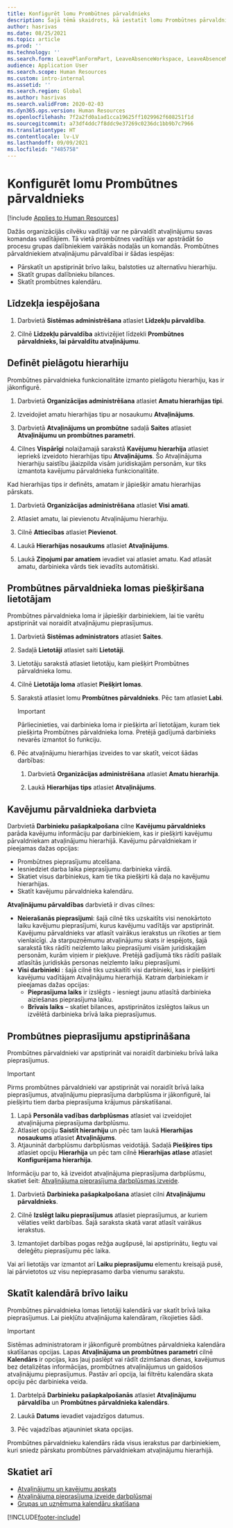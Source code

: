 ```yaml
---
title: Konfigurēt lomu Prombūtnes pārvaldnieks
description: Šajā tēmā skaidrots, kā iestatīt lomu Prombūtnes pārvaldnieks darbinieku atvaļinājuma pārvaldībai.
author: hasrivas
ms.date: 08/25/2021
ms.topic: article
ms.prod: ''
ms.technology: ''
ms.search.form: LeavePlanFormPart, LeaveAbsenceWorkspace, LeaveAbsenceManager
audience: Application User
ms.search.scope: Human Resources
ms.custom: intro-internal
ms.assetid: ''
ms.search.region: Global
ms.author: hasrivas
ms.search.validFrom: 2020-02-03
ms.dyn365.ops.version: Human Resources
ms.openlocfilehash: 7f2a2fd0a1ad1cca19625ff1029962f608251f1d
ms.sourcegitcommit: a73df4ddc7f8ddc9e37269c0236dc1bb9b7c7966
ms.translationtype: HT
ms.contentlocale: lv-LV
ms.lasthandoff: 09/09/2021
ms.locfileid: "7485758"
---
```

# <a name="configure-the-absence-manager-role"></a>Konfigurēt lomu Prombūtnes pārvaldnieks

[!include [Applies to Human Resources](../includes/applies-to-hr.md)]

Dažās organizācijās cilvēku vadītāji var ne pārvaldīt atvaļinājumu savas komandas vadītājiem. Tā vietā prombūtnes vadītājs var apstrādāt šo procesu grupas dalībniekiem vairākās nodaļās un komandās. Prombūtnes pārvaldniekiem atvaļinājumu pārvaldībai ir šādas iespējas:

- Pārskatīt un apstiprināt brīvo laiku, balstoties uz alternatīvu hierarhiju.
- Skatīt grupas dalībnieku bilances.
- Skatīt prombūtnes kalendāru.

## <a name="turn-on-the-feature"></a>Līdzekļa iespējošana

1. Darbvietā **Sistēmas administrēšana** atlasiet **Līdzekļu pārvaldība**.

2. Cilnē **Līdzekļu pārvaldība** aktivizējiet līdzekli **Prombūtnes pārvaldnieks, lai pārvaldītu atvaļinājumu**.

## <a name="define-a-custom-hierarchy"></a>Definēt pielāgotu hierarhiju

Prombūtnes pārvaldnieka funkcionalitāte izmanto pielāgotu hierarhiju, kas ir jākonfigurē.

1. Darbvietā **Organizācijas administrēšana** atlasiet **Amatu hierarhijas tipi**.

2. Izveidojiet amatu hierarhijas tipu ar nosaukumu **Atvaļinājums**.

3. Darbvietā **Atvaļinājums un prombūtne** sadaļā **Saites** atlasiet **Atvaļinājumu un prombūtnes parametri**.

4. Cilnes **Vispārīgi** nolaižamajā sarakstā **Kavējumu hierarhija** atlasiet iepriekš izveidoto hierarhijas tipu **Atvaļinājums**. Šo Atvaļinājuma hierarhiju saistību jāaizpilda visām juridiskajām personām, kur tiks izmantota kavējumu pārvaldnieka funkcionalitāte.

Kad hierarhijas tips ir definēts, amatam ir jāpiešķir amatu hierarhijas pārskats.

1. Darbvietā **Organizācijas administrēšana** atlasiet **Visi amati**.

2. Atlasiet amatu, lai pievienotu Atvaļinājumu hierarhiju.

3. Cilnē **Attiecības** atlasiet **Pievienot**.

4. Laukā **Hierarhijas nosaukums** atlasiet **Atvaļinājums**.

5. Laukā **Ziņojumi par amatiem** ievadiet vai atlasiet amatu. Kad atlasāt amatu, darbinieka vārds tiek ievadīts automātiski.

## <a name="assign-the-absence-manager-role-to-a-user"></a>Prombūtnes pārvaldnieka lomas piešķiršana lietotājam

Prombūtnes pārvaldnieka loma ir jāpiešķir darbiniekiem, lai tie varētu apstiprināt vai noraidīt atvaļinājumu pieprasījumus.

1. Darbvietā **Sistēmas administrators** atlasiet **Saites**.

2. Sadaļā **Lietotāji** atlasiet saiti **Lietotāji**.

3. Lietotāju sarakstā atlasiet lietotāju, kam piešķirt Prombūtnes pārvaldnieka lomu.

4. Cilnē **Lietotāja loma** atlasiet **Piešķirt lomas**.

5. Sarakstā atlasiet lomu **Prombūtnes pārvaldnieks**. Pēc tam atlasiet **Labi**.

    > [!IMPORTANT]
    > Pārliecinieties, vai darbinieka loma ir piešķirta arī lietotājam, kuram tiek piešķirta Prombūtnes pārvaldnieka loma. Pretējā gadījumā darbinieks nevarēs izmantot šo funkciju.

6. Pēc atvaļinājumu hierarhijas izveides to var skatīt, veicot šādas darbības:

    1. Darbvietā **Organizācijas administrēšana** atlasiet **Amatu hierarhija**.
    
    2. Laukā **Hierarhijas tips** atlasiet **Atvaļinājums**.

## <a name="absence-manager-workspace"></a>Kavējumu pārvaldnieka darbvieta

Darbvietā **Darbinieku pašapkalpošana** cilne **Kavējumu pārvaldnieks** parāda kavējumu informāciju par darbiniekiem, kas ir piešķirti kavējumu pārvaldniekam atvaļinājumu hierarhijā. Kavējumu pārvaldniekam ir pieejamas dažas opcijas: 
 - Prombūtnes pieprasījumu atcelšana.</br>
 - Iesniedziet darba laika pieprasījumu darbinieka vārdā.</br>
 - Skatiet visus darbiniekus, kam tie tika piešķirti kā daļa no kavējumu hierarhijas.</br>
 - Skatīt kavējumu pārvaldnieka kalendāru.</br>

**Atvaļinājumu pārvaldības** darbvietā ir divas cilnes:
 - **Neierašanās pieprasījumi**: šajā cilnē tiks uzskaitīts visi nenokārtoto laiku kavējumu pieprasījumi, kurus kavējumu vadītājs var apstiprināt. Kavējumu pārvaldnieks var atlasīt vairākus ierakstus un rīkoties ar tiem vienlaicīgi. Ja starpuzņēmumu atvaļinājumu skats ir iespējots, šajā sarakstā tiks rādīti neizlemto laiku pieprasījumi visām juridiskajām personām, kurām viņiem ir piekļuve. Pretējā gadījumā tiks rādīti pašlaik atlasītās juridiskās personas neizlemto laiku pieprasījumi. </br>
 - **Visi darbinieki** : šajā cilnē tiks uzskaitīti visi darbinieki, kas ir piešķirti kavējumu vadītājam Atvaļinājumu hierarhijā. Katram darbiniekam ir pieejamas dažas opcijas:
    - **Pieprasījuma laiks** ir izslēgts - iesniegt jaunu atlasītā darbinieka aiziešanas pieprasījuma laiku.</br>
    - **Brīvais laiks** – skatiet bilances, apstiprinātos izslēgtos laikus un izvēlētā darbinieka brīvā laika pieprasījumus.</br>

## <a name="approve-time-off-requests"></a>Prombūtnes pieprasījumu apstiprināšana

Prombūtnes pārvaldnieki var apstiprināt vai noraidīt darbinieku brīvā laika pieprasījumus. 

> [!IMPORTANT]
> Pirms prombūtnes pārvaldnieki var apstiprināt vai noraidīt brīvā laika pieprasījumus, atvaļinājumu pieprasījuma darbplūsma ir jākonfigurē, lai piešķirtu tiem darba pieprasījuma krājumus pārskatīšanai.
>
> 1. Lapā **Personāla vadības darbplūsmas** atlasiet vai izveidojiet atvaļinājuma pieprasījuma darbplūsmu.
> 2. Atlasiet opciju **Saistīt hierarhiju** un pēc tam laukā **Hierarhijas nosaukums** atlasiet **Atvaļinājums**.
> 3. Atjaunināt darbplūsmu darbplūsmas veidotājā. Sadaļā **Piešķires tips** atlasiet opciju **Hierarhija** un pēc tam cilnē **Hierarhijas atlase** atlasiet **Konfigurējama hierarhija**.
>
> Informāciju par to, kā izveidot atvaļinājuma pieprasījuma darbplūsmu, skatiet šeit: [Atvaļinājuma pieprasījuma darbplūsmas izveide](hr-leave-and-absence-workflow.md).

1. Darbvietā **Darbinieka pašapkalpošana** atlasiet cilni **Atvaļinājumu pārvaldnieks**.

2. Cilnē **Izslēgt laiku pieprasījumus** atlasiet pieprasījumus, ar kuriem vēlaties veikt darbības. Šajā saraksta skatā varat atlasīt vairākus ierakstus.

3. Izmantojiet darbības pogas režģa augšpusē, lai apstiprinātu, liegtu vai deleģētu pieprasījumu pēc laika. 

Vai arī lietotājs var izmantot arī **Laiku pieprasījumu** elementu kreisajā pusē, lai pārvietotos uz visu nepieprasamo darba vienumu sarakstu. 

## <a name="view-time-off-in-the-calendar"></a>Skatīt kalendārā brīvo laiku

Prombūtnes pārvaldnieka lomas lietotāji kalendārā var skatīt brīvā laika pieprasījumus. Lai piekļūtu atvaļinājuma kalendāram, rīkojieties šādi.

> [!IMPORTANT]
> Sistēmas administratoram ir jākonfigurē prombūtnes pārvaldnieka kalendāra skatīšanas opcijas. Lapas **Atvaļinājuma un prombūtnes parametri** cilnē **Kalendārs** ir opcijas, kas ļauj paslēpt vai rādīt dzimšanas dienas, kavējumus bez detalizētas informācijas, prombūtnes atvaļinājumus un gaidošos atvaļinājumu pieprasījumus. Pastāv arī opcija, lai filtrētu kalendāra skata opciju pēc darbinieka veida.

1. Darbtelpā **Darbinieku pašapkalpošanās** atlasiet **Atvaļinājumu pārvaldība** un **Prombūtnes pārvaldnieka kalendārs**.

2. Laukā **Datums** ievadiet vajadzīgos datumus.

3. Pēc vajadzības atjauniniet skata opcijas.

Prombūtnes pārvaldnieku kalendārs rāda visus ierakstus par darbiniekiem, kuri sniedz pārskatu prombūtnes pārvaldniekam atvaļinājumu hierarhijā.

## <a name="see-also"></a>Skatiet arī

- [Atvaļinājumu un kavējumu apskats](hr-leave-and-absence-overview.md)
- [Atvaļinājuma pieprasījuma izveide darbplūsmai](hr-leave-and-absence-workflow.md)
- [Grupas un uzņēmuma kalendāru skatīšana](hr-employee-self-service-calendar.md)

[!INCLUDE[footer-include](../includes/footer-banner.md)]
